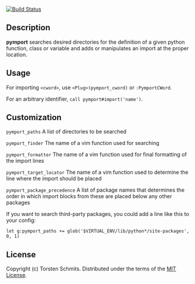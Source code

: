 [![Build Status](https://travis-ci.org/tek/vim-pymport.png)](https://travis-ci.org/tek/vim-pymport)

## Description

**pymport** searches desired directories for the definition of a given python
function, class or variable and adds or manipulates an import at the proper
location.

## Usage

For importing `<cword>`, use `<Plug>(pymport_cword)` or `:PymportCWord`.

For an arbitrary identifier, `call pymport#import('name')`.

## Customization

`pymport_paths` A list of directories to be searched

`pymport_finder` The name of a vim function used for searching

`pymport_formatter` The name of a vim function used for final formatting of the import lines

`pymport_target_locator` The name of a vim function used to determine the line where the import should be placed

`pymport_package_precedence` A list of package names that determines the order in which import blocks from these are placed below any other packages

If you want to search third-party packages, you could add a line like this to your config:

`let g:pymport_paths += glob('$VIRTUAL_ENV/lib/python*/site-packages', 0, 1)`

## License

Copyright (c) Torsten Schmits. Distributed under the terms of the [MIT
License][1].

[1]: http://opensource.org/licenses/MIT 'mit license'

